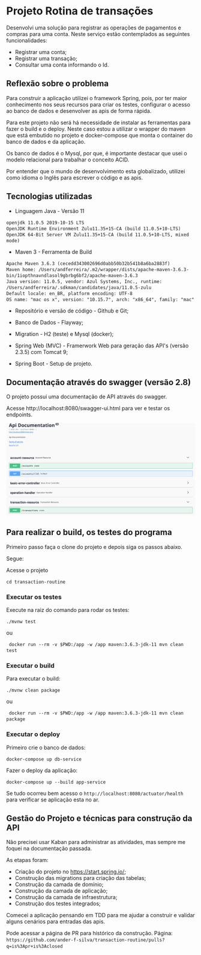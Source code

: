 # Projeto Rotina de transações

Desenvolvi uma solução para registrar as operações de pagamentos e compras para uma conta. Neste serviço estão contemplados as seguintes funcionalidades:

- Registrar uma conta;
- Registrar uma transação;
- Consultar uma conta informando o Id.

## Reflexão sobre o problema

Para construir a aplicação utilizei o framework Spring, pois, por ter maior conhecimento nos seus recursos para criar os testes, configurar o acesso ao banco de dados e desenvolver as apis de forma rápida.

Para este projeto não será há necessidade de instalar as ferramentas para fazer o build e o deploy. Neste caso estou a utilizar o wrapper do maven que está embutido no projeto e docker-compose que monta o container do banco de dados e da aplicação. 

Os banco de dados é o Mysql, por que, é importante destacar que usei o modelo relacional para trabalhar o conceito ACID.

Por entender que o mundo de desenvolvimento esta globalizado, utilizei como idioma o Inglês para escrever o código e as apis.

## Tecnologias utilizadas

* Linguagem Java - Versão 11

``` shell script
openjdk 11.0.5 2019-10-15 LTS
OpenJDK Runtime Environment Zulu11.35+15-CA (build 11.0.5+10-LTS)
OpenJDK 64-Bit Server VM Zulu11.35+15-CA (build 11.0.5+10-LTS, mixed mode)
```

* Maven 3 - Ferramenta de Build

``` shell script
Apache Maven 3.6.3 (cecedd343002696d0abb50b32b541b8a6ba2883f)
Maven home: /Users/andferreira/.m2/wrapper/dists/apache-maven-3.6.3-bin/1iopthnavndlasol9gbrbg6bf2/apache-maven-3.6.3
Java version: 11.0.5, vendor: Azul Systems, Inc., runtime: /Users/andferreira/.sdkman/candidates/java/11.0.5-zulu
Default locale: en_BR, platform encoding: UTF-8
OS name: "mac os x", version: "10.15.7", arch: "x86_64", family: "mac"

```

* Repositório e versão de código - Github e Git;

* Banco de Dados - Flayway;

* Migration - H2 (teste) e Mysql (docker);


* Spring Web (MVC) - Framerwork Web para geração das API's (versão 2.3.5) com Tomcat 9;

* Spring Boot - Setup de projeto.


## Documentação através do swagger (versão 2.8)

O projeto possui uma documentação de API através do swagger.

Acesse http://localhost:8080/swagger-ui.html para ver e testar os endpoints.

![Swagger](/images/swagger.png)


## Para realizar o build, os testes do programa

Primeiro passo faça o clone do projeto e depois siga os passos abaixo.

Segue:

Acesse o projeto

```
cd transaction-routine
```

### Executar os testes

Execute na raiz do comando para rodar os testes:

```shell script
./mvnw test
```

ou

```shell script
 docker run --rm -v $PWD:/app -w /app maven:3.6.3-jdk-11 mvn clean test 
```


### Executar o build

Para executar o build:

```shell script
./mvnw clean package
```

ou

```shell script
 docker run --rm -v $PWD:/app -w /app maven:3.6.3-jdk-11 mvn clean package 
```

### Executar o deploy

Primeiro crie o banco de dados:

```shell script
docker-compose up db-service
```

Fazer o deploy da aplicação:

```shell script
docker-compose up --build app-service
```

Se tudo ocorreu bem acesso o ``http://localhost:8080/actuator/health`` para verificar se aplicação esta no ar.

## Gestão do Projeto e técnicas para construção da API

Não precisei usar Kaban para administrar as atividades, mas sempre me foquei na documentação passada.

As etapas foram:

*  Criação do projeto no https://start.spring.io/;
*  Construção das migrations para criação das tabelas;
*  Construção da camada de domínio;
*  Construção da camada de aplicação;
*  Construção da camada de infraestrutura;
*  Construção dos testes integrados;

Comecei a aplicação pensando em TDD para me ajudar a construir e validar alguns cenários para entradas das apis.

Pode acessar a página de PR para histórico da construção. Página: ``https://github.com/ander-f-silva/transaction-routine/pulls?q=is%3Apr+is%3Aclosed`` 
